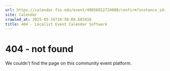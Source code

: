 ```yaml
---
url: https://calendar.fiu.edu/event/49056012724808/confirm?instance_id=49056012766818&return=https%3A%2F%2Fcalendar.fiu.edu%2Fcalendar%3Fevent_types%255B%255D%3D121723
site: Calendar
crawled_at: 2025-05-16T10:50:09.682416
title: 404 - Localist Event Calendar Software
---
```


# 404 - not found
We couldn't find the page on this community event platform.
